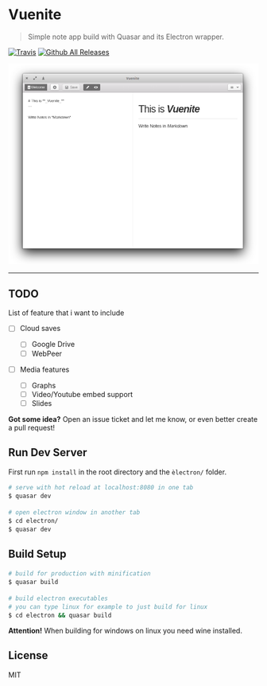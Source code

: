 # Vuenite

> Simple note app build with Quasar and its Electron wrapper.

[![Travis](https://img.shields.io/travis/ExNG/vuenite.svg)](https://travis-ci.org/ExNG/vuenite) [![Github All Releases](https://img.shields.io/github/downloads/ExNG/vuenite/total.svg)](http://github.com/ExNG/vuenite)

![Vuenite Screenshot](docs/images/vuenite_screenshot.png)

--------------------------------------------------------------------------------

## TODO

List of feature that i want to include

- [ ] Cloud saves

  - [ ] Google Drive
  - [ ] WebPeer

- [ ] Media features

  - [ ] Graphs
  - [ ] Video/Youtube embed support
  - [ ] Slides

**Got some idea?** Open an issue ticket and let me know, or even better create a pull request!

## Run Dev Server

First run `npm install` in the root directory and the `èlectron/` folder.

```bash
# serve with hot reload at localhost:8080 in one tab
$ quasar dev

# open electron window in another tab
$ cd electron/
$ quasar dev
```

## Build Setup

```bash
# build for production with minification
$ quasar build

# build electron executables
# you can type linux for example to just build for linux
$ cd electron && quasar build
```

**Attention!** When building for windows on linux you need wine installed.

## License

MIT
